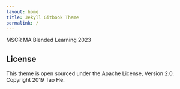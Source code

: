 ```yaml
---
layout: home
title: Jekyll Gitbook Theme
permalink: /
---
```


MSCR MA Blended Learning 2023

## License

This theme is open sourced under the Apache License, Version 2.0.
Copyright 2019 Tao He.
